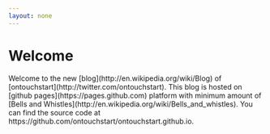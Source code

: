 ```yaml
---
layout: none
---
```

<h1>Welcome</h1>
Welcome to the new [blog](http://en.wikipedia.org/wiki/Blog) of [ontouchstart](http://twitter.com/ontouchstart). This blog is hosted on [github pages](https://pages.github.com) platform with minimum amount of [Bells and Whistles](http://en.wikipedia.org/wiki/Bells_and_whistles). You can find the source code at https://github.com/ontouchstart/ontouchstart.github.io. 
